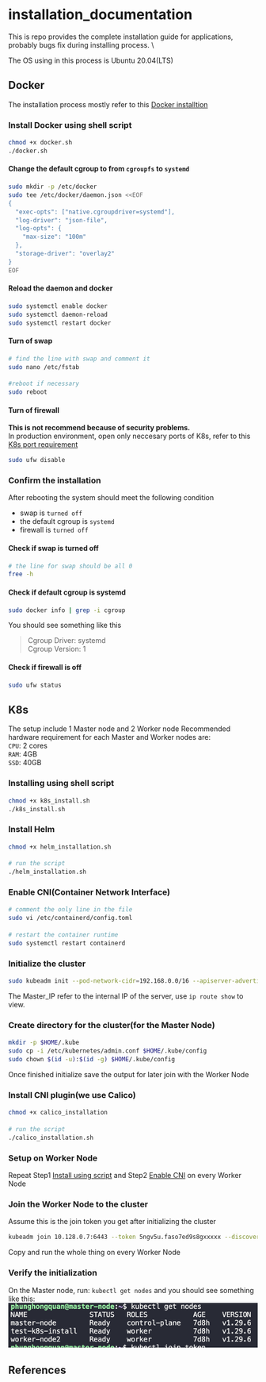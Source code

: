 # installation_documentation

This is repo provides the complete installation guide for applications, probably bugs fix during installing process. \

The OS using in this process is Ubuntu 20.04(LTS)

## Docker

The installation process mostly refer to this [Docker installtion]

### Install Docker using shell script

```sh
chmod +x docker.sh
./docker.sh
```

#### Change the default cgroup to from `cgroupfs` to `systemd`

```sh
sudo mkdir -p /etc/docker
sudo tee /etc/docker/daemon.json <<EOF
{
  "exec-opts": ["native.cgroupdriver=systemd"],
  "log-driver": "json-file",
  "log-opts": {
    "max-size": "100m"
  },
  "storage-driver": "overlay2"
}
EOF
```

#### Reload the daemon and docker

```sh
sudo systemctl enable docker
sudo systemctl daemon-reload
sudo systemctl restart docker
```

#### Turn of swap

```sh
# find the line with swap and comment it
sudo nano /etc/fstab

#reboot if necessary
sudo reboot
```

#### Turn of firewall

**This is not recommend because of security problems.** \
In production environment, open only neccesary ports of K8s, refer to this [K8s port requirement]

```sh
sudo ufw disable
```

### Confirm the installation

After rebooting the system should meet the following condition

- swap is `turned off`
- the default cgroup is `systemd`
- firewall is `turned off`
#### Check if swap is turned off

```sh
# the line for swap should be all 0
free -h
```

#### Check if default cgroup is systemd

```sh
sudo docker info | grep -i cgroup
```

You should see something like this

> Cgroup Driver: systemd \
> Cgroup Version: 1

#### Check if firewall is off
```sh
sudo ufw status
```

## K8s

The setup include 1 Master node and 2 Worker node
Recommended hardware requirement for each Master and Worker nodes are: \
`CPU`: 2 cores \
`RAM`: 4GB \
`SSD`: 40GB

### Installing using shell script

```sh
chmod +x k8s_install.sh
./k8s_install.sh
```

### Install Helm

```sh
chmod +x helm_installation.sh

# run the script
./helm_installation.sh
```

### Enable CNI(Container Network Interface)

```sh
# comment the only line in the file
sudo vi /etc/containerd/config.toml

# restart the container runtime
sudo systemctl restart containerd
```

### Initialize the cluster

```sh
sudo kubeadm init --pod-network-cidr=192.168.0.0/16 --apiserver-advertise-address=<MASTER_IP>
```

The Master_IP refer to the internal IP of the server, use `ip route show` to view.

### Create directory for the cluster(for the Master Node)

```sh
mkdir -p $HOME/.kube
sudo cp -i /etc/kubernetes/admin.conf $HOME/.kube/config
sudo chown $(id -u):$(id -g) $HOME/.kube/config
```

Once finished initialize save the output for later join with the Worker Node

### Install CNI plugin(we use Calico)

```sh
chmod +x calico_installation

# run the script
./calico_installation.sh
```

### Setup on Worker Node

Repeat Step1 [Install using script](#install-using-shell-script) and Step2 [Enable CNI](#enable-cnicontainer-network-interface) on every Worker Node

### Join the Worker Node to the cluster

Assume this is the join token you get after initializing the cluster

```sh
kubeadm join 10.128.0.7:6443 --token 5ngv5u.faso7ed9s8gxxxxx --discovery-token-ca-cert-hash sha256:a114ae227988bc82aac8abae7c2ee932584dfcca295577aeb0212d6c3xxxxxxx
```

Copy and run the whole thing on every Worker Node

### Verify the initialization

On the Master node, run:
`kubectl get nodes` and you should see something like this:
![alt text](./images/image.png)

###

## References

[Docker installtion]: https://docs.docker.com/engine/install/ubuntu/
[K8s installation]: https://v1-29.docs.kubernetes.io/docs/setup/production-environment/tools/kubeadm/install-kubeadm/
[K8s port requirement]: https://kubernetes.io/docs/reference/networking/ports-and-protocols/
[Helm installation]: https://helm.sh/docs/intro/install/
[Calico installation]: https://docs.tigera.io/calico/latest/getting-started/kubernetes/helm

